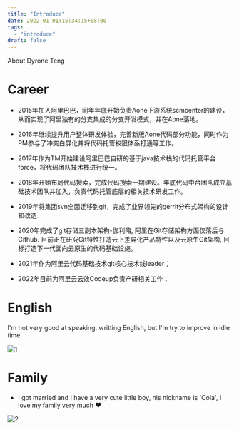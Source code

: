 ```yaml
---
title: "Introduce"
date: 2022-01-01T15:34:15+08:00
tags:
  - "introduce"
draft: false
---
```


About Dyrone Teng

# Career

* 2015年加入阿里巴巴，同年年底开始负责Aone下游系统scmcenter的建设，从而实现了阿里独有的分支集成的分支开发模式，并在Aone落地。
 
* 2016年继续提升用户整体研发体验，完善新版Aone代码部分功能，同时作为PM参与了冲突白屏化并将代码托管权限体系打通等工作。
 
* 2017年作为TM开始建设阿里巴巴自研的基于java技术栈的代码托管平台force，将代码团队技术栈进行统一。
 
* 2018年开始布局代码搜索，完成代码搜索一期建设。年底代码中台团队成立基础技术团队并加入，负责代码托管底层的相关技术研发工作。
 
* 2019年将集团svn全面迁移到git，完成了业界领先的gerrit分布式架构的设计和改造.
 
* 2020年完成了git存储三副本架构-伽利略, 阿里在Git存储架构方面仅落后与Github. 目前正在研究Git特性打造云上差异化产品特性以及云原生Git架构, 目标打造下一代面向云原生的代码基础设施。

* 2021年作为阿里云代码基础技术git核心技术线leader；

* 2022年目前为阿里云云效Codeup负责产研相关工作；

# English

I'm not very good at speaking, writting English, but I'm try to improve in idle time.

![1](https://intranetproxy.alipay.com/skylark/lark/0/2022/png/2601/1655300175101-c07b2c8e-2f23-4943-b3a6-d50239e0f08a.png?x-oss-process=image%2Fresize%2Cw_1200%2Climit_0)

# Family

* I got married and I have a very cute little boy, his nickname is 'Cola', I love my family very much ❤️

![2](https://intranetproxy.alipay.com/skylark/lark/0/2022/png/2601/1655300578495-fa44b155-e2d7-4416-b40a-13db5ef4e128.png?x-oss-process=image%2Fresize%2Cw_1200%2Climit_0)